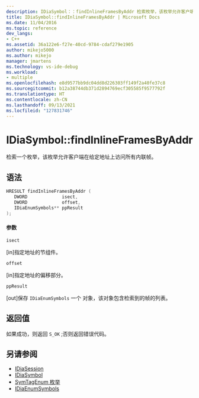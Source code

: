 ```yaml
---
description: IDiaSymbol：：findInlineFramesByAddr 检索枚举，该枚举允许客户端在给定地址上访问所有内联帧。
title: IDiaSymbol::findInlineFramesByAddr | Microsoft Docs
ms.date: 11/04/2016
ms.topic: reference
dev_langs:
- C++
ms.assetid: 36a122e6-f27e-40cd-9784-cdaf279e1905
author: mikejo5000
ms.author: mikejo
manager: jmartens
ms.technology: vs-ide-debug
ms.workload:
- multiple
ms.openlocfilehash: e8d9577bb9dc04dd8d226303ff149f2a40fe37c8
ms.sourcegitcommit: b12a38744db371d2894769ecf305585f9577792f
ms.translationtype: HT
ms.contentlocale: zh-CN
ms.lasthandoff: 09/13/2021
ms.locfileid: "127831746"
---
```

# <a name="idiasymbolfindinlineframesbyaddr"></a>IDiaSymbol::findInlineFramesByAddr
检索一个枚举，该枚举允许客户端在给定地址上访问所有内联帧。

## <a name="syntax"></a>语法

```C++
HRESULT findInlineFramesByAddr ( 
   DWORD             isect,
   DWORD             offset,
   IDiaEnumSymbols** ppResult
);
```

#### <a name="parameters"></a>参数
 `isect`

[in]指定地址的节组件。

 `offset`

[in]指定地址的偏移部分。

 `ppResult`

[out]保存 `IDiaEnumSymbols` 一个 对象，该对象包含检索到的帧的列表。

## <a name="return-value"></a>返回值
 如果成功，则返回 `S_OK` ;否则返回错误代码。

## <a name="see-also"></a>另请参阅
- [IDiaSession](../../debugger/debug-interface-access/idiasession.md)
- [IDiaSymbol](../../debugger/debug-interface-access/idiasymbol.md)
- [SymTagEnum 枚举](../../debugger/debug-interface-access/symtagenum.md)
- [IDiaEnumSymbols](../../debugger/debug-interface-access/idiaenumsymbols.md)
